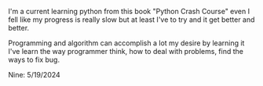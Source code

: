 I'm a current learning python from this book "Python Crash Course" even I fell like 
my progress is really slow but at least I've to try and it get better and better.

Programming and algorithm can accomplish a lot my desire by learning it I've learn
the way programmer think, how to deal with problems, find the ways to fix bug.

Nine: 5/19/2024
